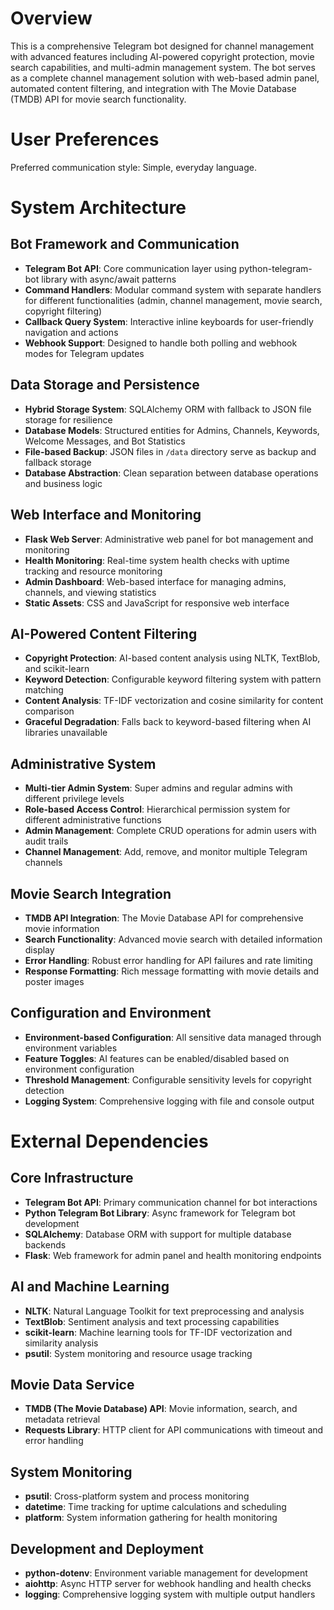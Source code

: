 # Overview

This is a comprehensive Telegram bot designed for channel management with advanced features including AI-powered copyright protection, movie search capabilities, and multi-admin management system. The bot serves as a complete channel management solution with web-based admin panel, automated content filtering, and integration with The Movie Database (TMDB) API for movie search functionality.

# User Preferences

Preferred communication style: Simple, everyday language.

# System Architecture

## Bot Framework and Communication
- **Telegram Bot API**: Core communication layer using python-telegram-bot library with async/await patterns
- **Command Handlers**: Modular command system with separate handlers for different functionalities (admin, channel management, movie search, copyright filtering)
- **Callback Query System**: Interactive inline keyboards for user-friendly navigation and actions
- **Webhook Support**: Designed to handle both polling and webhook modes for Telegram updates

## Data Storage and Persistence
- **Hybrid Storage System**: SQLAlchemy ORM with fallback to JSON file storage for resilience
- **Database Models**: Structured entities for Admins, Channels, Keywords, Welcome Messages, and Bot Statistics
- **File-based Backup**: JSON files in `/data` directory serve as backup and fallback storage
- **Database Abstraction**: Clean separation between database operations and business logic

## Web Interface and Monitoring
- **Flask Web Server**: Administrative web panel for bot management and monitoring
- **Health Monitoring**: Real-time system health checks with uptime tracking and resource monitoring
- **Admin Dashboard**: Web-based interface for managing admins, channels, and viewing statistics
- **Static Assets**: CSS and JavaScript for responsive web interface

## AI-Powered Content Filtering
- **Copyright Protection**: AI-based content analysis using NLTK, TextBlob, and scikit-learn
- **Keyword Detection**: Configurable keyword filtering system with pattern matching
- **Content Analysis**: TF-IDF vectorization and cosine similarity for content comparison
- **Graceful Degradation**: Falls back to keyword-based filtering when AI libraries unavailable

## Administrative System
- **Multi-tier Admin System**: Super admins and regular admins with different privilege levels
- **Role-based Access Control**: Hierarchical permission system for different administrative functions
- **Admin Management**: Complete CRUD operations for admin users with audit trails
- **Channel Management**: Add, remove, and monitor multiple Telegram channels

## Movie Search Integration
- **TMDB API Integration**: The Movie Database API for comprehensive movie information
- **Search Functionality**: Advanced movie search with detailed information display
- **Error Handling**: Robust error handling for API failures and rate limiting
- **Response Formatting**: Rich message formatting with movie details and poster images

## Configuration and Environment
- **Environment-based Configuration**: All sensitive data managed through environment variables
- **Feature Toggles**: AI features can be enabled/disabled based on environment configuration
- **Threshold Management**: Configurable sensitivity levels for copyright detection
- **Logging System**: Comprehensive logging with file and console output

# External Dependencies

## Core Infrastructure
- **Telegram Bot API**: Primary communication channel for bot interactions
- **Python Telegram Bot Library**: Async framework for Telegram bot development
- **SQLAlchemy**: Database ORM with support for multiple database backends
- **Flask**: Web framework for admin panel and health monitoring endpoints

## AI and Machine Learning
- **NLTK**: Natural Language Toolkit for text preprocessing and analysis
- **TextBlob**: Sentiment analysis and text processing capabilities
- **scikit-learn**: Machine learning tools for TF-IDF vectorization and similarity analysis
- **psutil**: System monitoring and resource usage tracking

## Movie Data Service
- **TMDB (The Movie Database) API**: Movie information, search, and metadata retrieval
- **Requests Library**: HTTP client for API communications with timeout and error handling

## System Monitoring
- **psutil**: Cross-platform system and process monitoring
- **datetime**: Time tracking for uptime calculations and scheduling
- **platform**: System information gathering for health monitoring

## Development and Deployment
- **python-dotenv**: Environment variable management for development
- **aiohttp**: Async HTTP server for webhook handling and health checks
- **logging**: Comprehensive logging system with multiple output handlers